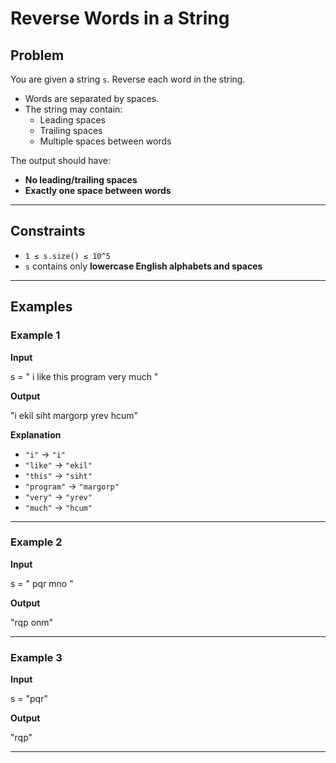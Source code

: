 # Reverse Words in a String

## Problem
You are given a string `s`. Reverse each word in the string.  
- Words are separated by spaces.  
- The string may contain:
  - Leading spaces
  - Trailing spaces
  - Multiple spaces between words  

The output should have:  
- **No leading/trailing spaces**  
- **Exactly one space between words**  

---

## Constraints
- `1 ≤ s.size() ≤ 10^5`  
- `s` contains only **lowercase English alphabets and spaces**  

---

## Examples

### Example 1
**Input**

s = " i like this program very much "

**Output**

"i ekil siht margorp yrev hcum"

**Explanation**
- `"i"` → `"i"`
- `"like"` → `"ekil"`
- `"this"` → `"siht"`
- `"program"` → `"margorp"`
- `"very"` → `"yrev"`
- `"much"` → `"hcum"`

---

### Example 2
**Input**

s = " pqr mno "

**Output**

"rqp onm"


---

### Example 3
**Input**

s = "pqr"

**Output**

"rqp"


---
